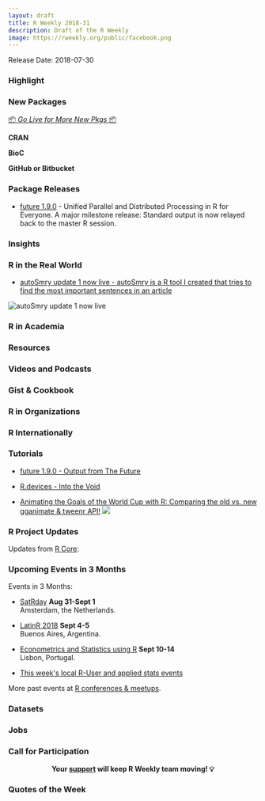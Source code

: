 ```yaml
---
layout: draft
title: R Weekly 2018-31
description: Draft of the R Weekly
image: https://rweekly.org/public/facebook.png
---
```


Release Date: 2018-07-30

###  Highlight



###  New Packages

<p class="added-hostname"><a href="https://rweekly.org/live" target="_blank" class="externalLink">📦 <i>Go Live for More New Pkgs</i> 📦</a></p>

**CRAN**



**BioC**


**GitHub or Bitbucket**



### Package Releases

+ [future 1.9.0](https://cran.r-project.org/package=future) - Unified Parallel and Distributed Processing in R for Everyone.  A major milestone release: Standard output is now relayed back to the master R session.


### Insights


### R in the Real World

+ [autoSmry update 1 now live - autoSmry is a R tool I created that tries to find the most important sentences in an article](https://www.brucemeng.ca/project/autosmry/)

![autoSmry update 1 now live](https://www.brucemeng.ca/img/autosmry.update.1/autosmry.update.1.canada.gif)

###  R in Academia



###  Resources




###  Videos and Podcasts



### Gist & Cookbook




###  R in Organizations



### R Internationally



###  Tutorials

+ [future 1.9.0 - Output from The Future](https://www.jottr.org/2018/07/23/output-from-the-future/)

+ [R.devices - Into the Void](https://www.jottr.org/2018/07/21/suppressgraphics/)

+ [Animating the Goals of the World Cup with R: Comparing the old vs. new gganimate & tweenr API!](https://ryo-n7.github.io/2018-07-24-visualize-worldcup-part-3/)
![](https://i.imgur.com/ceSA3YB.gif)


<!--<div class="post-more-begin"></div><div class="post-more-end"></div>-->

###  R Project Updates

Updates from [R Core](http://developer.r-project.org/blosxom.cgi/R-devel/NEWS):




###  Upcoming Events in 3 Months

Events in 3 Months:

+ [SatRday](https://amsterdam2018.satrdays.org/) **Aug 31-Sept 1**<br />
Amsterdam, the Netherlands.

+ [LatinR 2018](http://latin-r.com/) **Sept 4-5** <br />
Buenos Aires, Argentina.

+ [Econometrics and Statistics using R](http://gades-training.com/en/cursos/Econometrics-and-Statistics-Using-R) **Sept 10-14** <br />
Lisbon, Portugal.

+ [This week's local R-User and applied stats events](https://community.rstudio.com/c/irl)

More past events at [R conferences & meetups](https://conf.rweekly.org).

### Datasets




### Jobs




###  Call for Participation



<p class="hide-support added-hostname support-rweekly" style="text-align: center;font-weight: bold;">Your <a class="non-visited externalLink" href="https://www.patreon.com/rweekly" onclick="pas(this)">support</a> will keep R Weekly team moving! 💡</p>

###  Quotes of the Week

